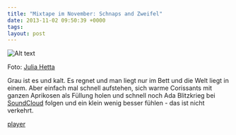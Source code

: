 ```yaml
---
title: "Mixtape im November: Schnaps and Zweifel"
date: 2013-11-02 09:50:39 +0000
tags: 
layout: post
---
```

![Alt text](http://www.juliahetta.com/photos/big/IMG_7380%203__20_klar_l.jpg) 

Foto: <a href="http://www.juliahetta.com/">Julia Hetta</a>

Grau ist es und kalt. Es regnet und man liegt nur im Bett und die Welt liegt in einem. Aber einfach mal schnell aufstehen, sich warme Corissants mit ganzen Aprikosen als Füllung holen und schnell noch Ada Blitzkrieg bei <a href="https://soundcloud.com/bangpowwww">SoundCloud</a> folgen und ein klein wenig besser fühlen - das ist nicht verkehrt.

<script src="/javascripts/jquery.js"></script><script src="/javascripts/widget.js"></script>
<a class="widget" href="https://soundcloud.com/bangpowwww/sets/schnaps-and-selbstzweifel">player</a></p>
